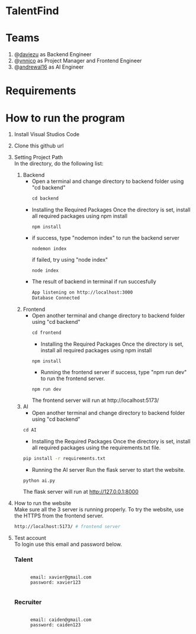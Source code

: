 # TalentFind

# Teams
1. @[daviezu](https://github.com/daviezu) as Backend Engineer
2. @[vnnico](https://github.com/vnnico) as Project Manager and Frontend Engineer
3. @[andrewal16](https://github.com/andrewal16) as AI Engineer

# Requirements

# How to run the program

1. Install Visual Studios Code
2. Clone this github url
3. Setting Project Path <br>
   In the directory, do the following list:
   1. Backend
      - Open a terminal and change directory to backend folder using "cd backend"
        ```javascript
        cd backend
      - Installing the Required Packages
        Once the directory is set, install all required packages using npm install
        ```node
        npm install
      - if success, type "nodemon index" to run the backend server
        ```node
        nodemon index
        ```
        if failed, try using "node index" 
         ```node
         node index
         ```
      - The result of backend in terminal if run succesfully
         ```bash
         App listening on http://localhost:3000
         Database Connected
         ```
   2. Frontend
      - Open another terminal and change directory to backend folder using "cd backend"
        ```javascript
        cd frontend
        ```
        - Installing the Required Packages
          Once the directory is set, install all required packages using npm install 
        ```node
        npm install
        ```
        - Running the frontend server
          if success, type "npm run dev" to run the frontend server.
        ```node
        npm run dev
        ```
           The frontend server will run at http://localhost:5173/
   3. AI 
        - Open another terminal and change directory to backend folder using "cd backend"
       ```python
       cd AI
       ```
       - Installing the Required Packages
         Once the directory is set, install all required packages using the requirements.txt file.
      ```bash
      pip install -r requirements.txt
      ```
       - Running the AI server
         Run the flask server to start the website.
      ```python
      python ai.py
      ```
         The flask server will run at http://127.0.0.1:8000
5. How to run the website <br>
   Make sure all the 3 server is running properly. To try the website, use the HTTPS from the frontend server. <br>
   ```bash
   http://localhost:5173/ # frontend server
   ```
6. Test account <br>
   To login use this email and password below.

   ### Talent
      <pre><code>
         email: xavier@gmail.com
         password: xavier123
      </code></pre>
   ### Recruiter
      <pre><code>
         email: caiden@gmail.com
         password: caiden123
      </code></pre>
